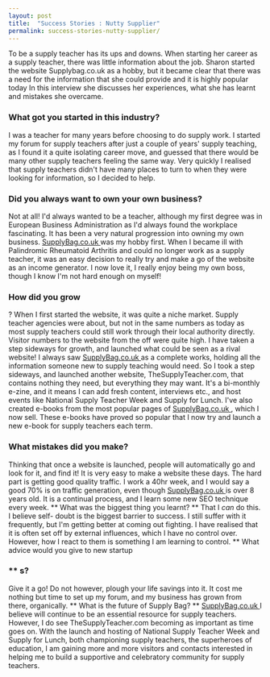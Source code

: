 ```yaml
---
layout: post
title:  "Success Stories : Nutty Supplier"
permalink: success-stories-nutty-supplier/
---
```

To be a supply teacher has its ups and downs. When starting her career as a
supply teacher, there was little information about the job. Sharon started the
website Supplybag.co.uk as a hobby, but it became clear that there was a need
for the information that she could provide and it is highly popular today  In
this interview she discusses her experiences, what she has learnt and mistakes
she overcame.  

### What got you started in this industry?

I was a teacher
for many years before choosing to do supply work. I started my forum for
supply teachers after just a couple of years' supply teaching, as I found it a
quite isolating career move, and guessed that there would be many other supply
teachers feeling the same way. Very quickly I realised that supply teachers
didn't have many places to turn to when they were looking for information, so
I decided to help. 

### Did you always want to own your own business?

Not at
all! I'd always wanted to be a teacher, although my first degree was in
European Business Administration as I'd always found the workplace
fascinating. It has been a very natural progression into owning my own
business. [ SupplyBag.co.uk ](http://supplybag.co.uk/) was my hobby first.
When I became ill with Palindromic Rheumatoid Arthritis and could no longer
work as a supply teacher, it was an easy decision to really try and make a go
of the website as an income generator. I now love it, I really enjoy being my
own boss, though I know I'm not hard enough on myself! 

### How did you grow

? When I first started the website, it was quite a niche market. Supply
teacher agencies were about, but not in the same numbers as today as most
supply teachers could still work through their local authority directly.
Visitor numbers to the website from the off were quite high. I have taken a
step sideways for growth, and launched what could be seen as a rival website!
I always saw [ SupplyBag.co.uk ](http://supplybag.co.uk/) as a complete works,
holding all the information someone new to supply teaching would need. So I
took a step sideways, and launched another website, TheSupplyTeacher.com, that
contains nothing they need, but everything they may want. It's a bi-monthly
e-zine, and it means I can add fresh content, interviews etc., and host events
like National Supply Teacher Week and Supply for Lunch. I've also created
e-books from the most popular pages of [ SupplyBag.co.uk
](http://supplybag.co.uk/) , which I now sell. These e-books have proved so
popular that I now try and launch a new e-book for supply teachers each term.

### What mistakes did you make?

Thinking that once a website is launched,
people will automatically go and look for it, and find it! It is very easy to
make a website these days. The hard part is getting good quality traffic. I
work a 40hr week, and I would say a good 70% is on traffic generation, even
though [ SupplyBag.co.uk ](http://supplybag.co.uk/) is over 8 years old. It is
a continual process, and I learn some new SEO technique every week. ** What
was the biggest thing you learnt? ** That I *can* do this. I believe self-
doubt is the biggest barrier to success. I still suffer with it frequently,
but I'm getting better at coming out fighting. I have realised that it is
often set off by external influences, which I have no control over. However,
how I react to them is something I am learning to control. ** What advice
would you give to new startup 

### ** s?

Give it a go! Do not however, plough
your life savings into it. It cost me nothing but time to set up my forum, and
my business has grown from there, organically. ** What is the future of Supply
Bag? ** [ SupplyBag.co.uk ](http://supplybag.co.uk/) I believe will continue
to be an essential resource for supply teachers. However, I do see
TheSupplyTeacher.com becoming as important as time goes on. With the launch
and hosting of National Supply Teacher Week and Supply for Lunch, both
championing supply teachers, the superheroes of education, I am gaining more
and more visitors and contacts interested in helping me to build a supportive
and celebratory community for supply teachers.
